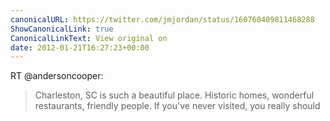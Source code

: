 ```yaml
---
canonicalURL: https://twitter.com/jmjordan/status/160760409811468288
ShowCanonicalLink: true
CanonicalLinkText: View original on
date: 2012-01-21T16:27:23+00:00
---
```

RT @andersoncooper:
> Charleston, SC is such a beautiful place. Historic homes, wonderful restaurants, friendly people. If you've never visited, you really should